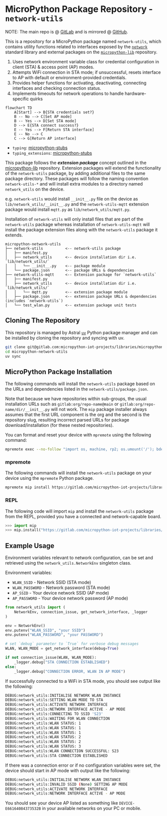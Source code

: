 # MicroPython Package Repository - `network-utils`

NOTE: The main repo is @ [GitLab](https://gitlab.com/micropython-iot-projects/libraries/micropython-network-utils) and is mirrored @ [GitHub](https://github.com/andyrids/micropython-network-utils).

This is a repository for a MicroPython package named `network-utils`, which contains utility functions related to interfaces exposed by the [`network`](https://docs.micropython.org/en/latest/library/network.html#module-network) standard library and external packages on the [`micropython-lib`](https://github.com/micropython/micropython-lib) repository.

1. Uses network environment variable class for credential configuration in client (STA) & access point (AP) modes.
2. Attempts WiFi connection in STA mode; if unsuccessful, resets interface to AP with default or environment-provided credentials.
3. Provides helper functions for activating, deactivating, connecting interfaces and checking connection status.
4. Implements timeouts for network operations to handle hardware-specific quirks

```mermaid
flowchart TD
    A[Start] --> B{STA credentials set?}
    B -- No --> C[Set AP mode]
    B -- Yes --> D[Set STA mode]
    D --> E{STA connect success?}
    E -- Yes --> F[Return STA interface]
    E -- No --> C
    C --> G[Return AP interface]
```

* `typing`: [micropython-stubs](https://raw.githubusercontent.com/Josverl/micropython-stubs/refs/heads/main/mip/typing.py)
* `typing_extensions`: [micropython-stubs](https://raw.githubusercontent.com/Josverl/micropython-stubs/refs/heads/main/mip/typing_extensions.py)

This package follows the ***extension package*** concept outlined in the [micropython-lib](https://github.com/micropython/micropython-lib) repository. Extension packages will extend the functionality of the `network-utils` package, by adding additional files to the same package directory. These packages will follow the naming convention `network-utils-*` and will install extra modules to a directory named `network_utils` on the device.

e.g. `network-utils` would install `__init__.py` file on the device as `lib/network_utils/__init__.py` and the `network-utils-mqtt` extension package would install `mqtt.py` as `lib/network_utils/mqtt.py`.

Installation of `network-utils` will only install files that are part of the `network-utils` package whereas installation of `network-utils-mqtt` will install the package extension files along with the `network-utils` package it extends.

```text
micropython-network-utils
├── network-utils          <-- network-utils package
│   ├── manifest.py
│   ├── network_utils      <-- device installation dir i.e. `lib/network_utils/`
│   │   └── __init__.py    <-- package module
│   └── package.json       <-- package URLs & dependencies 
├── network-utils-mqtt     <-- Extension package for `network-utils`
│   ├── manifest.py
│   ├── network_utils      <-- device installation dir i.e. `lib/network_utils/`
│   │   └── mqtt.py        <-- extension package module
│   ├── package.json       <-- extension package URLs & dependencies (includes `network-utils`)
│   └── test_wlan.py       <-- extension package unit tests
```

## Cloning The Repository

This repository is managed by Astral [`uv`](https://docs.astral.sh/uv/) Python package manager and can be installed by cloning the repository and syncing with uv.

```sh
git clone git@gitlab.com:micropython-iot-projects/libraries/micropython-network-utils.git
cd micropython-network-utils
uv sync
```

## MicroPython Package Installation

The following commands will install the `network-utils` package based on the URLs and dependencies listed in the `network-utils/package.json`.

Note that because we have repositories within sub-groups, the usual installation URLs such as `gitlab:org/repo-name@main` or `gitlab:org/repo-name/dir/__init__.py` will not work. The `mip` package installer always assumes that the first URL component is the org and the second is the repository slug, resulting incorrect parsed URLs for package download/installation (for these nested repositories).

You can format and reset your device with `mpremote` using the following command:

```sh
mpremote exec --no-follow "import os, machine, rp2; os.umount('/'); bdev = rp2.Flash(); os.VfsLfs2.mkfs(bdev, progsize=256); vfs = os.VfsLfs2(bdev, progsize=256); os.mount(vfs, '/'); machine.reset()"
```

### mpremote

The following commands will install the `network-utils` package on your device using the `mpremote` Python package.

```sh
mpremote mip install https://gitlab.com/micropython-iot-projects/libraries/micropython-network-utils/-/raw/HEAD/network-utils/package.json
```

### REPL

The following code will import `mip` and install the `network-utils` package from the REPL, provided you have a connected and network-capable board.

```python
>>> import mip
>>> mip.install("https://gitlab.com/micropython-iot-projects/libraries/micropython-network-utils/-/raw/HEAD/network-utils/package.json")
```

## Example Usage

Environment variables relevant to network configuration, can be set and retrieved using the `network_utils.NetworkEnv` singleton class.

Environment variables:

* `WLAN_SSID` - Network SSID (STA mode)
* `WLAN_PASSWORD` - Network password (STA mode)
* `AP_SSID` - Your device network SSID (AP mode)
* `AP_PASSWORD` - Your device network password (AP mode)

```python
from network_utils import (
    NetworkEnv, connection_issue, get_network_interface, _logger
)

env = NetworkEnv()
env.putenv("WLAN_SSID", "your SSID")
env.putenv("WLAN_PASSWORD", "your PASSWORD")

# set `debug` parameter to `True` for verbose debug messages
WLAN, WLAN_MODE = get_network_interface(debug=True)

if not connection_issue(WLAN, WLAN_MODE):
    _logger.debug("STA CONNECTION ESTABLISHED")
else:
    _logger.debug("CONNECTION ERROR, WLAN IN AP MODE")
```

If successfully connected to a WiFi in STA mode, you should see output like the following:

```sh
DEBUG:network_utils:INITIALISE NETWORK WLAN INSTANCE
DEBUG:network_utils:SETTING WLAN MODE TO STA
DEBUG:network_utils:ACTIVATE NETWORK INTERFACE
DEBUG:network_utils:NETWORK INTERFACE ACTIVE - AP MODE
DEBUG:network_utils:CONNECTING TO SSID 'S23'
DEBUG:network_utils:WAITING FOR WLAN CONNECTION
DEBUG:network_utils:WLAN STATUS: 1
DEBUG:network_utils:WLAN STATUS: 1
DEBUG:network_utils:WLAN STATUS: 1
DEBUG:network_utils:WLAN STATUS: 2
DEBUG:network_utils:WLAN STATUS: 2
DEBUG:network_utils:WLAN STATUS: 3
DEBUG:network_utils:WLAN CONNECTION SUCCESSFUL: S23
DEBUG:network_utils:STA CONNECTION ESTABLISHED
```

If there was a connection error or if no configuration variables were set, the device should start in AP mode with output like the following:

```sh
DEBUG:network_utils:INITIALISE NETWORK WLAN INSTANCE
DEBUG:network_utils:INVALID SSID (None) SETTING AP MODE
DEBUG:network_utils:ACTIVATE NETWORK INTERFACE
DEBUG:network_utils:NETWORK INTERFACE ACTIVE - AP MODE
```

You should see your device AP listed as something like `DEVICE-E66164084373532B` in your available networks on your PC or mobile.
